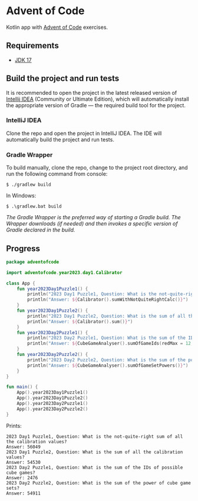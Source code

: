 # Advent of Code
Kotlin app with [Advent of Code](https://adventofcode.com/) exercises.

## Requirements
* [JDK 17](https://www.oracle.com/java/technologies/javase/jdk17-archive-downloads.html)

## Build the project and run tests
It is recommended to open the project in the latest released version of
[Intellij IDEA](https://www.jetbrains.com/idea/download) (Community or Ultimate Edition), which will
automatically install the appropriate version of Gradle — the required build tool for the project.

### IntelliJ IDEA
Clone the repo and open the project in IntelliJ IDEA. The IDE will automatically build the project
and run tests.

### Gradle Wrapper
To build manually, clone the repo, change to the project root directory, and run the following command from console:
```
$ ./gradlew build
```
In Windows:
```
$ .\gradlew.bat build
```
_The Gradle Wrapper is the preferred way of starting a Gradle build. The Wrapper downloads (if needed) and then
invokes a specific version of Gradle declared in the build._

## Progress
```kotlin
package adventofcode

import adventofcode.year2023.day1.Calibrator

class App {
    fun year2023Day1Puzzle1() {
        println("2023 Day1 Puzzle1, Question: What is the not-quite-right sum of all the calibration values?")
        println("Answer: ${Calibrator().sumWithNotQuiteRightCalc()}")
    }
    fun year2023Day1Puzzle2() {
        println("2023 Day1 Puzzle2, Question: What is the sum of all the calibration values?")
        println("Answer: ${Calibrator().sum()}")
    }
    fun year2023Day2Puzzle1() {
        println("2023 Day2 Puzzle1, Question: What is the sum of the IDs of possible cube games?")
        println("Answer: ${CubeGameAnalyser().sumOfGameIds(redMax = 12, greenMax = 13, blueMax = 14)}")
    }
    fun year2023Day2Puzzle2() {
        println("2023 Day2 Puzzle2, Question: What is the sum of the power of cube game sets?")
        println("Answer: ${CubeGameAnalyser().sumOfGameSetPowers()}")
    }
}

fun main() {
    App().year2023Day1Puzzle1()
    App().year2023Day1Puzzle2()
    App().year2023Day2Puzzle1()
    App().year2023Day2Puzzle2()
}
```
Prints:
```
2023 Day1 Puzzle1, Question: What is the not-quite-right sum of all the calibration values?
Answer: 56049
2023 Day1 Puzzle2, Question: What is the sum of all the calibration values?
Answer: 54530
2023 Day2 Puzzle1, Question: What is the sum of the IDs of possible cube games?
Answer: 2476
2023 Day2 Puzzle2, Question: What is the sum of the power of cube game sets?
Answer: 54911
```